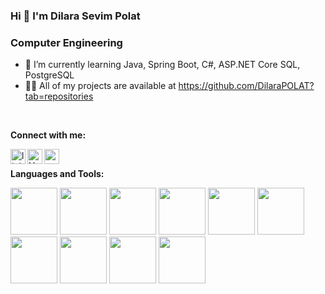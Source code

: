 ### Hi 👋 I'm Dilara Sevim Polat
###                           Computer Engineering
 * 🌱 I’m currently learning Java, Spring Boot, C#, ASP.NET Core SQL, PostgreSQL
 * 👨‍💻 All of my projects are available at https://github.com/DilaraPOLAT?tab=repositories

<br />

**Connect with me:**
 
 [<img align="left" alt="linkedin | LinkedIn" width="24px" src="https://raw.githubusercontent.com/peterthehan/peterthehan/master/assets/linkedin.svg" />][linkedin]
 [<img align="left" alt="HackerRank| HackerRank" width="24px" src="https://user-images.githubusercontent.com/59871974/129078907-b308d06f-78d6-4317-a62f-b9e8d8997fe3.png" />][HackerRank]
 [<img align="left" height="24" width="24" src="https://cdn.jsdelivr.net/npm/simple-icons@v4/icons/gmail.svg" />][gmail]
 

 [linkedin]: https://www.linkedin.com/in/dilara-sevim-polat-48a13919a/
 [gmail]: mailto:polatdilarasevim@gmail.com
 [HackerRank]:https://www.hackerrank.com/Polatdilarasevim?hr_r=1
 
 <br />
 
 
**Languages and Tools:**

 <code><img height="75" src="https://user-images.githubusercontent.com/59871974/129071984-1b28b74f-9356-4289-bd03-3955b8d0b542.png"></code>
 <code><img height="75" src="https://user-images.githubusercontent.com/59871974/129076432-c5da2ccd-89d9-4d91-bf0c-743949117f1e.png"></code>
 <code><img height="75" src="https://user-images.githubusercontent.com/59871974/129072661-125f9a6d-f1b2-4e39-bf2b-536d712f15e6.png"></code>
 <code><img height="75" src="https://user-images.githubusercontent.com/59871974/129072783-2a759679-745a-490c-ac33-60dfba47201e.png"></code>
 <code><img height="75" src="https://user-images.githubusercontent.com/59871974/129073136-cc1fc48d-710d-4525-b9c7-7de153e58cc5.png"></code>
 <code><img height="75" src="https://user-images.githubusercontent.com/59871974/129073230-6588023b-9cfa-4c34-9e9d-4de12df8ac71.png"></code>
 <code><img height="75" src="https://user-images.githubusercontent.com/59871974/129076219-1f0190d0-0238-4eab-bf96-b2c403ee8a57.png"></code>
 <code><img height="75" src="https://user-images.githubusercontent.com/59871974/129076579-7a474c19-bad7-45e9-85fd-7392ae03da1a.png"></code>
 <code><img height="75" src="https://encrypted-tbn0.gstatic.com/images?q=tbn:ANd9GcT2bcT1UO7Ky_fHKCBl9TnL0LhWJjc1okF5VA&usqp=CAU"></code>
 <code><img height="75" src="https://user-images.githubusercontent.com/59871974/129076834-021bb8d1-243b-4c24-8861-e1068c88d509.png"></code>





<!--
**DilaraPOLAT/DilaraPOLAT** is a ✨ _special_ ✨ repository because its `README.md` (this file) appears on your GitHub profile.

Here are some ideas to get you started:

- 🔭 I’m currently working on ...
### 🌱 I’m currently learning Java, Spring Boot, C#, ASP.NET Core, SQL  PostgreSQL,
- 👯 I’m looking to collaborate on ...
- 🤔 I’m looking for help with ...
- 💬 Ask me about ...
- 📫 How to reach me: ...
- 😄 Pronouns: ...
- ⚡ Fun fact: ...
-->
